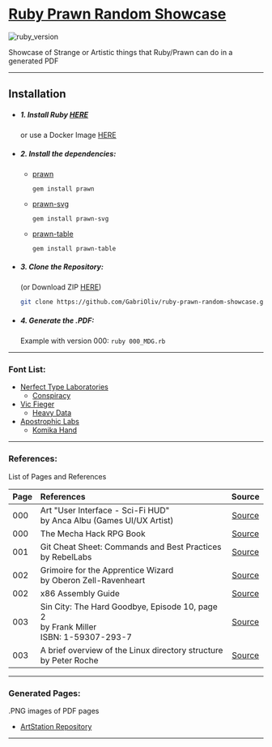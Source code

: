 # [Ruby Prawn Random Showcase](https://github.com/GabriOliv/ruby-prawn-random-showcase)

![ruby_version](https://img.shields.io/badge/ruby-2.7-red?style=for-the-badge&logo=ruby)

Showcase of Strange or Artistic things that Ruby/Prawn can do in a generated PDF

---

## Installation

- ##### 1. Install Ruby [HERE](https://www.ruby-lang.org/en/documentation/installation/)
	or use a Docker Image [HERE](https://hub.docker.com/_/ruby)

- ##### 2. Install the dependencies:
	- [prawn](https://rubygems.org/gems/prawn/)
		```
		gem install prawn
		```
	- [prawn-svg](https://rubygems.org/gems/prawn-svg/)
		```
		gem install prawn-svg
		```
	- [prawn-table](https://rubygems.org/gems/prawn-table/)
		```
		gem install prawn-table
		```
- ##### 3. Clone the Repository:
	(or Download ZIP [HERE](https://github.com/GabriOliv/ruby-prawn-random-showcase/archive/main.zip))
	```sh
	git clone https://github.com/GabriOliv/ruby-prawn-random-showcase.git
	```
- ##### 4. Generate the .PDF:
	Example with version 000: `ruby 000_MDG.rb`

---

### Font List:

- [Nerfect Type Laboratories](https://www.fontsquirrel.com/fonts/list/foundry/nerfect-type-laboratories)
	- [Conspiracy](https://www.fontsquirrel.com/fonts/Conspiracy)
- [Vic Fieger](https://www.fontsquirrel.com/fonts/list/foundry/vic-fieger)
	- [Heavy Data](https://www.fontsquirrel.com/fonts/Heavy-Data)
- [Apostrophic Labs](https://www.fontsquirrel.com/fonts/list/foundry/apostrophic-labs)
	- [Komika Hand](https://www.fontsquirrel.com/fonts/Komika-Hand)

---

### References:

List of Pages and References

| Page | References | Source |
| :---- | :---- | :----: |
| 000 | Art "User Interface - Sci-Fi HUD"<br>by Anca Albu (Games UI/UX Artist) | [Source](https://albu_ancanicoleta.artstation.com/) |
| 000 | The Mecha Hack RPG Book | [Source](https://absolutetabletop.com/) |
| 001 | Git Cheat Sheet: Commands and Best Practices<br>by RebelLabs | [Source](https://www.jrebel.com/blog/git-cheat-sheet) |
| 002 | Grimoire for the Apprentice Wizard<br>by Oberon Zell-Ravenheart | [Source](https://oberonzell.com/books/) |
| 002 | x86 Assembly Guide | [Source](https://www.cs.virginia.edu/~evans/cs216/guides/x86.html) |
| 003 | Sin City: The Hard Goodbye, Episode 10, page 2<br>by Frank Miller<br>ISBN: 1-59307-293-7 | [Source](https://www.darkhorse.com/Books/15-626/Frank-Millers-Sin-City-Volume-1-The-Hard-Goodbye-3rd-Edition) |
| 003 | A brief overview of the Linux directory structure<br>by Peter Roche | [Source](https://medium.com/@pjptech/a-brief-overview-of-the-linux-directory-structure-56ee22e621ce) |

---

### Generated Pages:

.PNG images of PDF pages

- [ArtStation Repository](https://www.artstation.com/artwork/nEJy2E)

---
